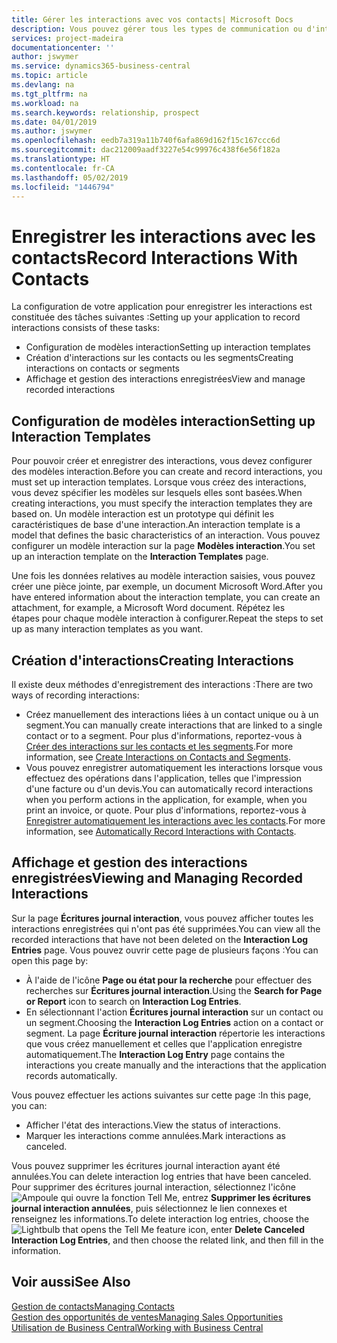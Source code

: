 ```yaml
---
title: Gérer les interactions avec vos contacts| Microsoft Docs
description: Vous pouvez gérer tous les types de communication ou d'interactions entre votre compagnie et vos contacts. Par exemple, une communication par lettre, par téléphone, lors de réunions, etc.
services: project-madeira
documentationcenter: ''
author: jswymer
ms.service: dynamics365-business-central
ms.topic: article
ms.devlang: na
ms.tgt_pltfrm: na
ms.workload: na
ms.search.keywords: relationship, prospect
ms.date: 04/01/2019
ms.author: jswymer
ms.openlocfilehash: eedb7a319a11b740f6afa869d162f15c167ccc6d
ms.sourcegitcommit: dac212009aadf3227e54c99976c438f6e56f182a
ms.translationtype: HT
ms.contentlocale: fr-CA
ms.lasthandoff: 05/02/2019
ms.locfileid: "1446794"
---
```

# <a name="record-interactions-with-contacts"></a><span data-ttu-id="74739-103">Enregistrer les interactions avec les contacts</span><span class="sxs-lookup"><span data-stu-id="74739-103">Record Interactions With Contacts</span></span>
<span data-ttu-id="74739-104">La configuration de votre application pour enregistrer les interactions est constituée des tâches suivantes :</span><span class="sxs-lookup"><span data-stu-id="74739-104">Setting up your application to record interactions consists of these tasks:</span></span>

* <span data-ttu-id="74739-105">Configuration de modèles interaction</span><span class="sxs-lookup"><span data-stu-id="74739-105">Setting up interaction templates</span></span>  
* <span data-ttu-id="74739-106">Création d'interactions sur les contacts ou les segments</span><span class="sxs-lookup"><span data-stu-id="74739-106">Creating interactions on contacts or segments</span></span>  
* <span data-ttu-id="74739-107">Affichage et gestion des interactions enregistrées</span><span class="sxs-lookup"><span data-stu-id="74739-107">View and manage recorded interactions</span></span>  

##  <a name="setting-up-interaction-templates"></a><span data-ttu-id="74739-108">Configuration de modèles interaction</span><span class="sxs-lookup"><span data-stu-id="74739-108">Setting up Interaction Templates</span></span>
<span data-ttu-id="74739-109">Pour pouvoir créer et enregistrer des interactions, vous devez configurer des modèles interaction.</span><span class="sxs-lookup"><span data-stu-id="74739-109">Before you can create and record interactions, you must set up interaction templates.</span></span> <span data-ttu-id="74739-110">Lorsque vous créez des interactions, vous devez spécifier les modèles sur lesquels elles sont basées.</span><span class="sxs-lookup"><span data-stu-id="74739-110">When creating interactions, you must specify the interaction templates they are based on.</span></span> <span data-ttu-id="74739-111">Un modèle interaction est un prototype qui définit les caractéristiques de base d'une interaction.</span><span class="sxs-lookup"><span data-stu-id="74739-111">An interaction template is a model that defines the basic characteristics of an interaction.</span></span>
<span data-ttu-id="74739-112">Vous pouvez configurer un modèle interaction sur la page **Modèles interaction**.</span><span class="sxs-lookup"><span data-stu-id="74739-112">You set up an interaction template on the **Interaction Templates** page.</span></span>

<span data-ttu-id="74739-113">Une fois les données relatives au modèle interaction saisies, vous pouvez créer une pièce jointe, par exemple, un document Microsoft Word.</span><span class="sxs-lookup"><span data-stu-id="74739-113">After you have entered information about the interaction template, you can create an attachment, for example, a Microsoft Word document.</span></span> <span data-ttu-id="74739-114">Répétez les étapes pour chaque modèle interaction à configurer.</span><span class="sxs-lookup"><span data-stu-id="74739-114">Repeat the steps to set up as many interaction templates as you want.</span></span>  

## <a name="creating-interactions"></a><span data-ttu-id="74739-115">Création d'interactions</span><span class="sxs-lookup"><span data-stu-id="74739-115">Creating Interactions</span></span>
<span data-ttu-id="74739-116">Il existe deux méthodes d'enregistrement des interactions :</span><span class="sxs-lookup"><span data-stu-id="74739-116">There are two ways of recording interactions:</span></span>

* <span data-ttu-id="74739-117">Créez manuellement des interactions liées à un contact unique ou à un segment.</span><span class="sxs-lookup"><span data-stu-id="74739-117">You can manually create interactions that are linked to a single contact or to a segment.</span></span> <span data-ttu-id="74739-118">Pour plus d'informations, reportez-vous à [Créer des interactions sur les contacts et les segments](marketing-how-create-interactions.md).</span><span class="sxs-lookup"><span data-stu-id="74739-118">For more information, see [Create Interactions on Contacts and Segments](marketing-how-create-interactions.md).</span></span>  
* <span data-ttu-id="74739-119">Vous pouvez enregistrer automatiquement les interactions lorsque vous effectuez des opérations dans l'application, telles que l'impression d'une facture ou d'un devis.</span><span class="sxs-lookup"><span data-stu-id="74739-119">You can automatically record interactions when you perform actions in the application, for example, when you print an invoice, or quote.</span></span> <span data-ttu-id="74739-120">Pour plus d'informations, reportez-vous à [Enregistrer automatiquement les interactions avec les contacts](marketing-auto-record-interactions.md).</span><span class="sxs-lookup"><span data-stu-id="74739-120">For more information, see [Automatically Record Interactions with Contacts](marketing-auto-record-interactions.md).</span></span>

## <a name="viewing-and-managing-recorded-interactions"></a><span data-ttu-id="74739-121">Affichage et gestion des interactions enregistrées</span><span class="sxs-lookup"><span data-stu-id="74739-121">Viewing and Managing Recorded Interactions</span></span>
<span data-ttu-id="74739-122">Sur la page **Écritures journal interaction**, vous pouvez afficher toutes les interactions enregistrées qui n'ont pas été supprimées.</span><span class="sxs-lookup"><span data-stu-id="74739-122">You can view all the recorded interactions that have not been deleted on the **Interaction Log Entries** page.</span></span> <span data-ttu-id="74739-123">Vous pouvez ouvrir cette page de plusieurs façons :</span><span class="sxs-lookup"><span data-stu-id="74739-123">You can open this page by:</span></span>

* <span data-ttu-id="74739-124">À l'aide de l'icône **Page ou état pour la recherche** pour effectuer des recherches sur **Écritures journal interaction**.</span><span class="sxs-lookup"><span data-stu-id="74739-124">Using the **Search for Page or Report** icon to search on **Interaction Log Entries**.</span></span>
* <span data-ttu-id="74739-125">En sélectionnant l'action **Écritures journal interaction** sur un contact ou un segment.</span><span class="sxs-lookup"><span data-stu-id="74739-125">Choosing the **Interaction Log Entries** action on a contact or segment.</span></span>
  <span data-ttu-id="74739-126">La page **Écriture journal interaction** répertorie les interactions que vous créez manuellement et celles que l'application enregistre automatiquement.</span><span class="sxs-lookup"><span data-stu-id="74739-126">The **Interaction Log Entry** page contains the interactions you create manually and the interactions that the application records automatically.</span></span>

<span data-ttu-id="74739-127">Vous pouvez effectuer les actions suivantes sur cette page :</span><span class="sxs-lookup"><span data-stu-id="74739-127">In this page, you can:</span></span>

* <span data-ttu-id="74739-128">Afficher l'état des interactions.</span><span class="sxs-lookup"><span data-stu-id="74739-128">View the status of interactions.</span></span>
* <span data-ttu-id="74739-129">Marquer les interactions comme annulées.</span><span class="sxs-lookup"><span data-stu-id="74739-129">Mark interactions as canceled.</span></span>

<span data-ttu-id="74739-130">Vous pouvez supprimer les écritures journal interaction ayant été annulées.</span><span class="sxs-lookup"><span data-stu-id="74739-130">You can delete interaction log entries that have been canceled.</span></span> <span data-ttu-id="74739-131">Pour supprimer des écritures journal interaction, sélectionnez l'icône ![Ampoule qui ouvre la fonction Tell Me](media/ui-search/search_small.png "Dites-moi ce que vous voulez faire"), entrez **Supprimer les écritures journal interaction annulées**, puis sélectionnez le lien connexes et renseignez les informations.</span><span class="sxs-lookup"><span data-stu-id="74739-131">To delete interaction log entries, choose the ![Lightbulb that opens the Tell Me feature](media/ui-search/search_small.png "Tell me what you want to do") icon, enter **Delete Canceled Interaction Log Entries**, and then choose the related link, and then fill in the information.</span></span>

## <a name="see-also"></a><span data-ttu-id="74739-132">Voir aussi</span><span class="sxs-lookup"><span data-stu-id="74739-132">See Also</span></span>
[<span data-ttu-id="74739-133">Gestion de contacts</span><span class="sxs-lookup"><span data-stu-id="74739-133">Managing Contacts</span></span>](marketing-contacts.md)  
[<span data-ttu-id="74739-134">Gestion des opportunités de ventes</span><span class="sxs-lookup"><span data-stu-id="74739-134">Managing Sales Opportunities</span></span>](marketing-manage-sales-opportunities.md)  
[<span data-ttu-id="74739-135">Utilisation de Business Central</span><span class="sxs-lookup"><span data-stu-id="74739-135">Working with Business Central</span></span>](ui-work-product.md)  
